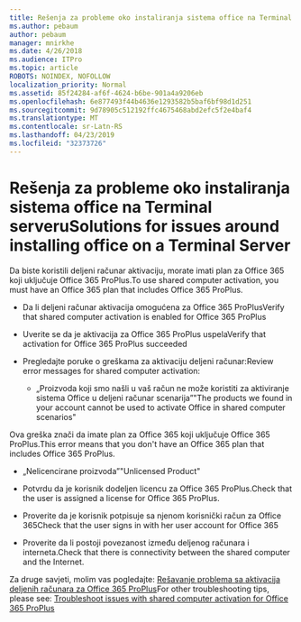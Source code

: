 ```yaml
---
title: Rešenja za probleme oko instaliranja sistema office na Terminal serveru
ms.author: pebaum
author: pebaum
manager: mnirkhe
ms.date: 4/26/2018
ms.audience: ITPro
ms.topic: article
ROBOTS: NOINDEX, NOFOLLOW
localization_priority: Normal
ms.assetid: 85f24284-af6f-4624-b6be-901a4a9206eb
ms.openlocfilehash: 6e877493f44b4636e1293582b5baf6bf98d1d251
ms.sourcegitcommit: 9d78905c512192ffc4675468abd2efc5f2e4baf4
ms.translationtype: MT
ms.contentlocale: sr-Latn-RS
ms.lasthandoff: 04/23/2019
ms.locfileid: "32373726"
---
```

# <a name="solutions-for-issues-around-installing-office-on-a-terminal-server"></a><span data-ttu-id="09b31-102">Rešenja za probleme oko instaliranja sistema office na Terminal serveru</span><span class="sxs-lookup"><span data-stu-id="09b31-102">Solutions for issues around installing office on a Terminal Server</span></span>

<span data-ttu-id="09b31-103">Da biste koristili deljeni računar aktivaciju, morate imati plan za Office 365 koji uključuje Office 365 ProPlus.</span><span class="sxs-lookup"><span data-stu-id="09b31-103">To use shared computer activation, you must have an Office 365 plan that includes Office 365 ProPlus.</span></span>
  
- <span data-ttu-id="09b31-104">Da li deljeni računar aktivacija omogućena za Office 365 ProPlus</span><span class="sxs-lookup"><span data-stu-id="09b31-104">Verify that shared computer activation is enabled for Office 365 ProPlus</span></span>
    
- <span data-ttu-id="09b31-105">Uverite se da je aktivacija za Office 365 ProPlus uspela</span><span class="sxs-lookup"><span data-stu-id="09b31-105">Verify that activation for Office 365 ProPlus succeeded</span></span>
    
- <span data-ttu-id="09b31-106">Pregledajte poruke o greškama za aktivaciju deljeni računar:</span><span class="sxs-lookup"><span data-stu-id="09b31-106">Review error messages for shared computer activation:</span></span>
    
  - <span data-ttu-id="09b31-107">„Proizvoda koji smo našli u vaš račun ne može koristiti za aktiviranje sistema Office u deljeni računar scenarija”</span><span class="sxs-lookup"><span data-stu-id="09b31-107">"The products we found in your account cannot be used to activate Office in shared computer scenarios"</span></span>
  
<span data-ttu-id="09b31-108">Ova greška znači da imate plan za Office 365 koji uključuje Office 365 ProPlus.</span><span class="sxs-lookup"><span data-stu-id="09b31-108">This error means that you don't have an Office 365 plan that includes Office 365 ProPlus.</span></span>
    
  - <span data-ttu-id="09b31-109">„Nelicencirane proizvoda”</span><span class="sxs-lookup"><span data-stu-id="09b31-109">"Unlicensed Product"</span></span>
    
  - <span data-ttu-id="09b31-110">Potvrdu da je korisnik dodeljen licencu za Office 365 ProPlus.</span><span class="sxs-lookup"><span data-stu-id="09b31-110">Check that the user is assigned a license for Office 365 ProPlus.</span></span>
    
  - <span data-ttu-id="09b31-111">Proverite da je korisnik potpisuje sa njenom korisnički račun za Office 365</span><span class="sxs-lookup"><span data-stu-id="09b31-111">Check that the user signs in with her user account for Office 365</span></span>
    
  - <span data-ttu-id="09b31-112">Proverite da li postoji povezanost između deljenog računara i interneta.</span><span class="sxs-lookup"><span data-stu-id="09b31-112">Check that there is connectivity between the shared computer and the Internet.</span></span>
    
<span data-ttu-id="09b31-113">Za druge savjeti, molim vas pogledajte: [Rešavanje problema sa aktivacija deljenih računara za Office 365 ProPlus](https://docs.microsoft.com/DeployOffice/troubleshoot-issues-with-shared-computer-activation-for-office-365-proplus)</span><span class="sxs-lookup"><span data-stu-id="09b31-113">For other troubleshooting tips, please see: [Troubleshoot issues with shared computer activation for Office 365 ProPlus](https://docs.microsoft.com/DeployOffice/troubleshoot-issues-with-shared-computer-activation-for-office-365-proplus)</span></span>
  


